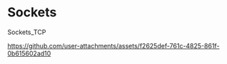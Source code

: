 # Sockets
Sockets_TCP


https://github.com/user-attachments/assets/f2625def-761c-4825-861f-0b615602ad10


